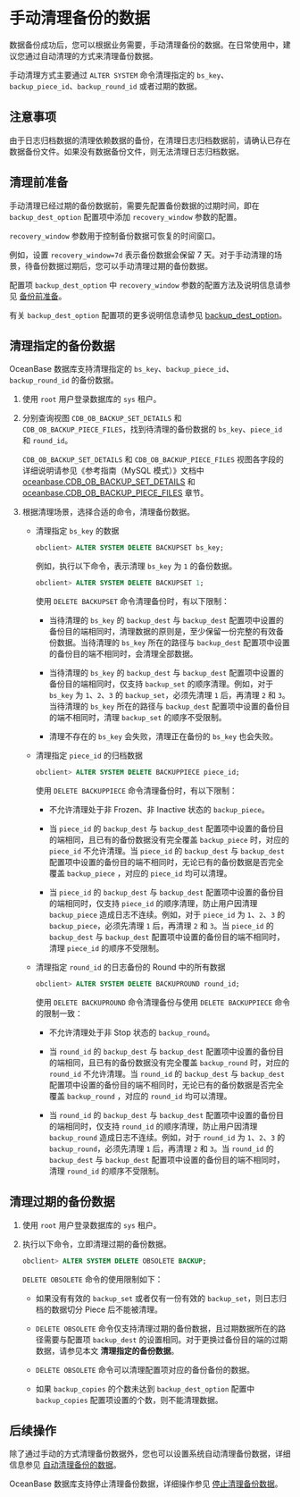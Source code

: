 手动清理备份的数据
==============================

数据备份成功后，您可以根据业务需要，手动清理备份的数据。在日常使用中，建议您通过自动清理的方式来清理备份数据。

手动清理方式主要通过 `ALTER SYSTEM` 命令清理指定的 `bs_key`、`backup_piece_id`、`backup_round_id` 或者过期的数据。

注意事项
-------------------------

由于日志归档数据的清理依赖数据的备份，在清理日志归档数据前，请确认已存在数据备份文件。如果没有数据备份文件，则无法清理日志归档数据。

清理前准备
--------------------------

手动清理已经过期的备份数据前，需要先配置备份数据的过期时间，即在 `backup_dest_option` 配置项中添加 `recovery_window` 参数的配置。

`recovery_window` 参数用于控制备份数据可恢复的时间窗口。

例如，设置 `recovery_window=7d` 表示备份数据会保留 7 天。对于手动清理的场景，待备份数据过期后，您可以手动清理过期的备份数据。

配置项 `backup_dest_option` 中 `recovery_window` 参数的配置方法及说明信息请参见 [备份前准备](../300.cluster-level-data-backup/100.preparations-before-backup.md)。

有关 `backup_dest_option` 配置项的更多说明信息请参见 [backup_dest_option](../../../1200.reference-guide/300.system-configuration-items/1800.backup_dest_option.md)。

清理指定的备份数据
------------------------------

OceanBase 数据库支持清理指定的 `bs_key`、`backup_piece_id`、`backup_round_id` 的备份数据。

1. 使用 `root` 用户登录数据库的 `sys` 租户。

2. 分别查询视图 `CDB_OB_BACKUP_SET_DETAILS` 和 `CDB_OB_BACKUP_PIECE_FILES`，找到待清理的备份数据的 `bs_key`、`piece_id` 和 `round_id`。

   `CDB_OB_BACKUP_SET_DETAILS` 和 `CDB_OB_BACKUP_PIECE_FILES` 视图各字段的详细说明请参见《参考指南（MySQL 模式）》文档中 [oceanbase.CDB_OB_BACKUP_SET_DETAILS](../../../1200.reference-guide/100.system-views/100.dictionary-views/4400.oceanbase-cdb_ob_backup_set_details.md) 和 [oceanbase.CDB_OB_BACKUP_PIECE_FILES](../../../1200.reference-guide/100.system-views/100.dictionary-views/4500.oceanbase-cdb_ob_backup_piece_files.md) 章节。

3. 根据清理场景，选择合适的命令，清理备份数据。

   * 清理指定 `bs_key` 的数据

     ```sql
     obclient> ALTER SYSTEM DELETE BACKUPSET bs_key;
     ```

     例如，执行以下命令，表示清理 `bs_key` 为 `1` 的备份数据。

     ```sql
     obclient> ALTER SYSTEM DELETE BACKUPSET 1;
     ```

     使用 `DELETE BACKUPSET` 命令清理备份时，有以下限制：
     * 当待清理的 `bs_key` 的 `backup_dest` 与 `backup_dest` 配置项中设置的备份目的端相同时，清理数据的原则是，至少保留一份完整的有效备份数据。当待清理的 `bs_key` 所在的路径与 `backup_dest` 配置项中设置的备份目的端不相同时，会清理全部数据。

     * 当待清理的 `bs_key` 的 `backup_dest` 与 `backup_dest` 配置项中设置的备份目的端相同时，仅支持 `backup_set` 的顺序清理。例如，对于 `bs_key` 为 `1`、`2`、`3` 的 `backup_set`，必须先清理 `1` 后，再清理 `2` 和 `3`。当待清理的 `bs_key` 所在的路径与 `backup_dest` 配置项中设置的备份目的端不相同时，清理 `backup_set` 的顺序不受限制。

     * 清理不存在的 `bs_key` 会失败，清理正在备份的 `bs_key` 也会失败。

   * 清理指定 `piece_id` 的归档数据

     ```sql
     obclient> ALTER SYSTEM DELETE BACKUPPIECE piece_id;
     ```

     使用 `DELETE BACKUPPIECE` 命令清理备份时，有以下限制：
     * 不允许清理处于非 Frozen、非 Inactive 状态的 `backup_piece`。

     * 当 `piece_id` 的 `backup_dest` 与 `backup_dest` 配置项中设置的备份目的端相同，且已有的备份数据没有完全覆盖 `backup_piece` 时，对应的 `piece_id` 不允许清理。当 `piece_id` 的 `backup_dest` 与 `backup_dest` 配置项中设置的备份目的端不相同时，无论已有的备份数据是否完全覆盖 `backup_piece` ，对应的 `piece_id` 均可以清理。

     * 当 `piece_id` 的 `backup_dest` 与 `backup_dest` 配置项中设置的备份目的端相同时，仅支持 `piece_id` 的顺序清理，防止用户因清理 `backup_piece` 造成日志不连续。例如，对于 `piece_id` 为 `1`、`2`、`3` 的 `backup_piece`，必须先清理 `1` 后，再清理 `2` 和 `3`。当 `piece_id` 的 `backup_dest` 与 `backup_dest` 配置项中设置的备份目的端不相同时，清理 `piece_id` 的顺序不受限制。

   * 清理指定 `round_id` 的日志备份的 Round 中的所有数据

     ```sql
     obclient> ALTER SYSTEM DELETE BACKUPROUND round_id;
     ```

     使用 `DELETE BACKUPROUND` 命令清理备份与使用 `DELETE BACKUPPIECE` 命令的限制一致：
     * 不允许清理处于非 Stop 状态的 `backup_round`。

     * 当 `round_id` 的 `backup_dest` 与 `backup_dest` 配置项中设置的备份目的端相同，且已有的备份数据没有完全覆盖 `backup_round` 时，对应的 `round_id` 不允许清理。当 `round_id` 的 `backup_dest` 与 `backup_dest` 配置项中设置的备份目的端不相同时，无论已有的备份数据是否完全覆盖 `backup_round` ，对应的 `round_id` 均可以清理。

     * 当 `round_id` 的 `backup_dest` 与 `backup_dest` 配置项中设置的备份目的端相同时，仅支持 `round_id` 的顺序清理，防止用户因清理 `backup_round` 造成日志不连续。例如，对于 `round_id` 为 `1`、`2`、`3` 的 `backup_round`，必须先清理 `1` 后，再清理 `2` 和 `3`。当 `round_id` 的 `backup_dest` 与 `backup_dest` 配置项中设置的备份目的端不相同时，清理 `round_id` 的顺序不受限制。

清理过期的备份数据
------------------------------

1. 使用 `root` 用户登录数据库的 `sys` 租户。

2. 执行以下命令，立即清理过期的备份数据。

   ```sql
   obclient> ALTER SYSTEM DELETE OBSOLETE BACKUP;
   ```

   `DELETE OBSOLETE` 命令的使用限制如下：
   * 如果没有有效的 `backup_set` 或者仅有一份有效的 `backup_set`，则日志归档的数据切分 Piece 后不能被清理。

   * `DELETE OBSOLETE` 命令仅支持清理过期的备份数据，且过期数据所在的路径需要与配置项 `backup_dest` 的设置相同。对于更换过备份目的端的过期数据，请参见本文 **清理指定的备份数据**。

   * `DELETE OBSOLETE` 命令可以清理配置项对应的备份备份的数据。

   * 如果 `backup_copies` 的个数未达到 `backup_dest_option` 配置中 `backup_copies` 配置项设置的个数，则不能清理数据。

后续操作
-------------------------

除了通过手动的方式清理备份数据外，您也可以设置系统自动清理备份数据，详细信息参见 [自动清理备份的数据](../300.cluster-level-data-backup/600.automatically-clear-backup-data.md)。

OceanBase 数据库支持停止清理备份数据，详细操作参见 [停止清理备份数据](../300.cluster-level-data-backup/800.stop-clearing-backup-data.md)。

